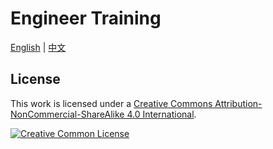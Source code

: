 # Engineer Training
[English](./README.md) | [中文](cn/README.md)



## License

This work is licensed under a [Creative Commons Attribution-NonCommercial-ShareAlike 4.0 International](http://creativecommons.org/licenses/by-nc-sa/4.0/).

[![Creative Common License](https://i.creativecommons.org/l/by-nc-sa/4.0/88x31.png)](http://creativecommons.org/licenses/by-nc-sa/4.0/)
